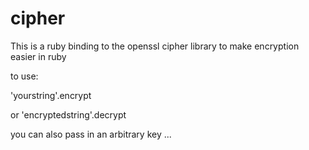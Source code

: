 cipher
======

This is a ruby binding to the openssl cipher library to make encryption easier in ruby


to use:

'yourstring'.encrypt

or 'encryptedstring'.decrypt


you can also pass in an arbitrary key ...



